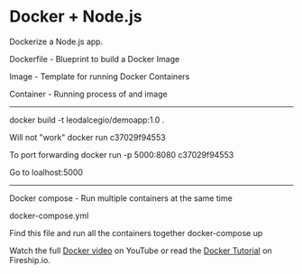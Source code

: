 # Docker + Node.js

Dockerize a Node.js app.

Dockerfile - Blueprint to build a Docker Image

Image - Template for running Docker Containers

Container - Running process of and image

---

docker build -t leodalcegio/demoapp:1.0 .

Will not "work"
docker run c37029f94553

To port forwarding
docker run -p 5000:8080 c37029f94553

Go to loalhost:5000

---

Docker compose - Run multiple containers at the same time

docker-compose.yml

Find this file and run all the containers together
docker-compose up

Watch the full [Docker video](https://youtu.be/gAkwW2tuIqE) on YouTube or read the [Docker Tutorial](https://fireship.io/lessons/docker-basics-tutorial-nodejs/) on Fireship.io.
